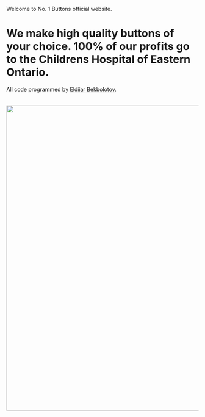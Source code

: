 Welcome to No. 1 Buttons official website.

# We make high quality buttons of your choice. 100% of our profits go to the Childrens Hospital of Eastern Ontario.

All code programmed by <a href='https://github.com/longfields' target='_blank'>Eldiiar Bekbolotov</a>.
<br><br><br>
<img src='https://no1buttons.github.io/no1buttons-logo.png' width='800px'>
